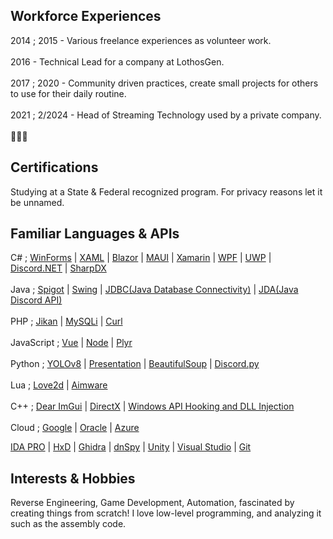 ## Workforce Experiences
2014 ; 2015 - Various freelance experiences as volunteer work.<br /><br />
2016 - Technical Lead for a company at LothosGen. <br /><br />
2017 ; 2020 - Community driven practices, create small projects for others to use for their daily routine.<br /><br />
2021 ; 2/2024 - Head of Streaming Technology used by a private company.<br /><br />
👀👀👀

## Certifications
Studying at a State & Federal recognized program. For privacy reasons let it be unnamed. 

## Familiar Languages & APIs
C# ; [WinForms](https://learn.microsoft.com/en-us/dotnet/desktop/winforms/overview/?view=netdesktop-8.0) | [XAML](https://learn.microsoft.com/en-us/visualstudio/xaml-tools/xaml-overview?view=vs-2022) | [Blazor](https://learn.microsoft.com/en-us/aspnet/core/blazor/?view=aspnetcore-8.0) | [MAUI](https://learn.microsoft.com/en-us/dotnet/maui/what-is-maui?view=net-maui-8.0) | [Xamarin](https://dotnet.microsoft.com/en-us/apps/xamarin/xamarin-forms) | [WPF](https://learn.microsoft.com/en-us/dotnet/desktop/wpf/getting-started/introduction-to-wpf-in-vs?view=netframeworkdesktop-4.8) | [UWP](https://learn.microsoft.com/en-us/windows/uwp/get-started/universal-application-platform-guide) | [Discord.NET](https://github.com/discord-net/Discord.Net) | [SharpDX](https://github.com/sharpdx/SharpDX)<br /><br />
Java ; [Spigot](https://hub.spigotmc.org/javadocs/bukkit/) | [Swing](https://www.geeksforgeeks.org/introduction-to-java-swing/) | [JDBC(Java Database Connectivity)](https://docs.oracle.com/javase/8/docs/technotes/guides/jdbc/) | [JDA(Java Discord API)](https://github.com/discord-jda/JDA)<br /><br />
PHP ; [Jikan](https://docs.api.jikan.moe/) | [MySQLi](https://www.php.net/manual/en/book.mysqli.php) | [Curl](https://www.php.net/manual/en/book.curl.php)<br /><br />
JavaScript ; [Vue](https://vuejs.org/) | [Node](https://nodejs.org/en) | [Plyr](https://plyr.io/)<br /><br />
Python ; [YOLOv8](https://github.com/ultralytics/ultralytics) | [Presentation](https://python-pptx.readthedocs.io/en/latest/user/presentations.html) | [BeautifulSoup](https://beautiful-soup-4.readthedocs.io/en/latest/) | [Discord.py](https://discordpy.readthedocs.io/en/stable/)<br /><br />
Lua ; [Love2d](https://love2d.org/) | [Aimware](https://docs.aimware.net/)<br /><br />
C++ ; [Dear ImGui](https://github.com/ocornut/imgui) | [DirectX](https://learn.microsoft.com/en-us/windows/win32/direct3dgetstarted/building-your-first-directx-app) | [Windows API Hooking and DLL Injection](https://dzone.com/articles/windows-api-hooking-and-dll-injection)<br /><br />
Cloud ; [Google](https://cloud.google.com/) | [Oracle](https://www.oracle.com/cloud/) | [Azure](https://azure.microsoft.com/en-us)

[IDA PRO](https://hex-rays.com/ida-pro/) | [HxD](https://mh-nexus.de/en/hxd/) | [Ghidra](https://ghidra-sre.org/) | [dnSpy](https://github.com/dnSpy/dnSpy) | [Unity](https://unity.com/) | [Visual Studio](https://visualstudio.microsoft.com/) | [Git](https://git-scm.com/)

## Interests & Hobbies
Reverse Engineering, Game Development, Automation, fascinated by creating things from scratch! I love low-level programming, and analyzing it such as the assembly code.

